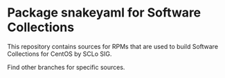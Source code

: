 # Package snakeyaml for Software Collections

This repository contains sources for RPMs that are used
to build Software Collections for CentOS by SCLo SIG.

Find other branches for specific sources.
